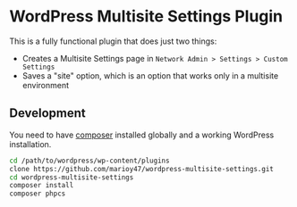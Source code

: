 # WordPress Multisite Settings Plugin

This is a fully functional plugin that does just two things:

- Creates a Multisite Settings page in `Network Admin > Settings > Custom Settings`
- Saves a "site" option, which is an option that works only in a multisite environment


## Development

You need to have [composer](https://getcomposer.com) installed globally and a working WordPress installation.

```bash
cd /path/to/wordpress/wp-content/plugins
clone https://github.com/marioy47/wordpress-multisite-settings.git
cd wordpress-multisite-settings
composer install
composer phpcs
```

